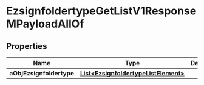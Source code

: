 

# EzsignfoldertypeGetListV1ResponseMPayloadAllOf


## Properties

| Name | Type | Description | Notes |
|------------ | ------------- | ------------- | -------------|
|**aObjEzsignfoldertype** | [**List&lt;EzsignfoldertypeListElement&gt;**](EzsignfoldertypeListElement.md) |  |  |



